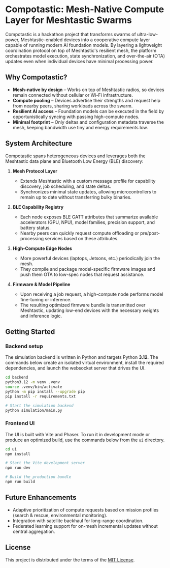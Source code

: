 # Compotastic: Mesh-Native Compute Layer for Meshtastic Swarms

Compotastic is a hackathon project that transforms swarms of ultra-low-power, Meshtastic-enabled devices into a cooperative compute layer capable of running modern AI foundation models. By layering a lightweight coordination protocol on top of Meshtastic's resilient mesh, the platform orchestrates model execution, state synchronization, and over-the-air (OTA) updates even when individual devices have minimal processing power.

## Why Compotastic?

- **Mesh-native by design** – Works on top of Meshtastic radios, so devices remain connected without cellular or Wi-Fi infrastructure.
- **Compute pooling** – Devices advertise their strengths and request help from nearby peers, sharing workloads across the swarm.
- **Resilient AI access** – Foundation models can be executed in the field by opportunistically syncing with passing high-compute nodes.
- **Minimal footprint** – Only deltas and configuration metadata traverse the mesh, keeping bandwidth use tiny and energy requirements low.

## System Architecture

Compotastic spans heterogeneous devices and leverages both the Meshtastic data plane and Bluetooth Low Energy (BLE) discovery:

1. **Mesh Protocol Layer**
   - Extends Meshtastic with a custom message profile for capability discovery, job scheduling, and state deltas.
   - Synchronizes minimal state updates, allowing microcontrollers to remain up to date without transferring bulky binaries.

2. **BLE Capability Registry**
   - Each node exposes BLE GATT attributes that summarize available accelerators (GPU, NPU), model families, precision support, and battery status.
   - Nearby peers can quickly request compute offloading or pre/post-processing services based on these attributes.

3. **High-Compute Edge Nodes**
   - More powerful devices (laptops, Jetsons, etc.) periodically join the mesh.
   - They compile and package model-specific firmware images and push them OTA to low-spec nodes that request assistance.

4. **Firmware & Model Pipeline**
   - Upon receiving a job request, a high-compute node performs model fine-tuning or inference.
   - The resulting optimized firmware bundle is transmitted over Meshtastic, updating low-end devices with the necessary weights and inference logic.

## Getting Started

### Backend setup

The simulation backend is written in Python and targets Python **3.12**. The
commands below create an isolated virtual environment, install the required
dependencies, and launch the websocket server that drives the UI.

```bash
cd backend
python3.12 -m venv .venv
source .venv/bin/activate
python -m pip install --upgrade pip
pip install -r requirements.txt

# Start the simulation backend
python simulation/main.py
```

### Frontend UI

The UI is built with Vite and Phaser. To run it in development mode or produce
an optimized build, use the commands below from the `ui` directory.

```bash
cd ui
npm install

# Start the Vite development server
npm run dev

# Build the production bundle
npm run build
```

## Future Enhancements

- Adaptive prioritization of compute requests based on mission profiles (search & rescue, environmental monitoring).
- Integration with satellite backhaul for long-range coordination.
- Federated learning support for on-mesh incremental updates without central aggregation.

## License

This project is distributed under the terms of the [MIT License](LICENSE).
